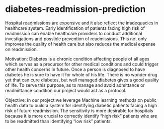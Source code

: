# diabetes-readmission-prediction

Hospital readmissions are expensive and it also reflect the inadequacies in healthcare system. Early identification of patients facing high risk of readmission can enable healthcare providers to conduct additional investigations and possible prevention of readmissions. This not only improves the quality of health care but also reduces the medical expense on readmission. 

Motivation: Diabetes is a chronic condition affecting people of all ages which serves as a precursor for other medical conditions and could trigger other health concerns in future.
Once a person is diagnosed to have diabetes he is sure to have it for whole of his life. There is no wonder drug yet that can cure diabetes, but well managed diabetes gives a good quality of life. To serve this purpose, as to manage and avoid admittance or readmittance condition our project would act as a protocol. 

Objective: In our project we leverage Machine learning methods on public health data to build a system for identifying diabetic patients facing a high risk of future readmission. 
The sensitivity is more desirable for hospitals because it is more crucial to correctly identify “high risk” patients who are to be readmitted than identifying “low risk” patients.

